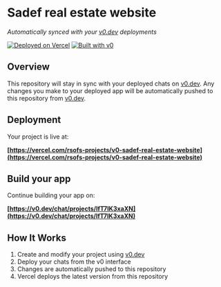 # Sadef real estate website

*Automatically synced with your [v0.dev](https://v0.dev) deployments*

[![Deployed on Vercel](https://img.shields.io/badge/Deployed%20on-Vercel-black?style=for-the-badge&logo=vercel)](https://vercel.com/rsofs-projects/v0-sadef-real-estate-website)
[![Built with v0](https://img.shields.io/badge/Built%20with-v0.dev-black?style=for-the-badge)](https://v0.dev/chat/projects/lfT7IK3xaXN)

## Overview

This repository will stay in sync with your deployed chats on [v0.dev](https://v0.dev).
Any changes you make to your deployed app will be automatically pushed to this repository from [v0.dev](https://v0.dev).

## Deployment

Your project is live at:

**[https://vercel.com/rsofs-projects/v0-sadef-real-estate-website](https://vercel.com/rsofs-projects/v0-sadef-real-estate-website)**

## Build your app

Continue building your app on:

**[https://v0.dev/chat/projects/lfT7IK3xaXN](https://v0.dev/chat/projects/lfT7IK3xaXN)**

## How It Works

1. Create and modify your project using [v0.dev](https://v0.dev)
2. Deploy your chats from the v0 interface
3. Changes are automatically pushed to this repository
4. Vercel deploys the latest version from this repository
